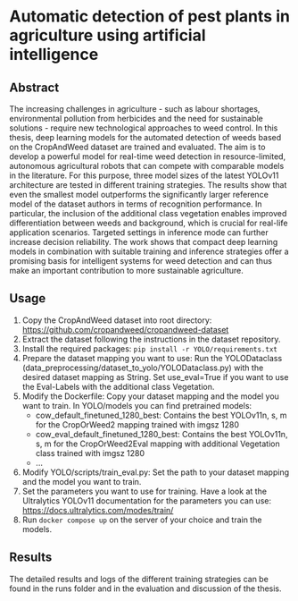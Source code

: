 # Automatic detection of pest plants in agriculture using artificial intelligence

## Abstract
The increasing challenges in agriculture - such as labour shortages, environmental pollution from herbicides and the need for sustainable solutions - require new technological approaches to weed control. In this thesis, deep learning models for the automated detection of weeds based on the CropAndWeed dataset are trained and evaluated. The aim is to develop a powerful model for real-time weed detection in resource-limited, autonomous agricultural robots that can compete with comparable models in the literature. For this purpose, three model sizes of the latest YOLOv11 architecture are tested in different training strategies. The results show that even the smallest model outperforms the significantly larger reference model of the dataset authors in terms of recognition performance. In particular, the inclusion of the additional class vegetation enables improved differentiation between weeds and background, which is crucial for real-life application scenarios. Targeted settings in inference mode can further increase decision reliability. The work shows that compact deep learning models in combination with suitable training and inference strategies offer a promising basis for intelligent systems for weed detection and can thus make an important contribution to more sustainable agriculture.
## Usage
1. Copy the CropAndWeed dataset into root directory: https://github.com/cropandweed/cropandweed-dataset
2. Extract the dataset following the instructions in the dataset repository.
3. Install the required packages: ``pip install -r YOLO/requirements.txt``
4. Prepare the dataset mapping you want to use: Run the YOLODataclass (data_preprocessing/dataset_to_yolo/YOLODataclass.py) with the desired dataset mapping as String. Set use_eval=True if you want to use the Eval-Labels with the additional class Vegetation.
5. Modify the Dockerfile: Copy your dataset mapping and the model you want to train. In YOLO/models you can find pretrained models: 
   - cow_default_finetuned_1280_best: Contains the best YOLOv11n, s, m for the CropOrWeed2 mapping trained with imgsz 1280
   - cow_eval_default_finetuned_1280_best: Contains the best YOLOv11n, s, m for the CropOrWeed2Eval mapping with additional Vegetation class trained with imgsz 1280 
   - ...
6. Modify YOLO/scripts/train_eval.py: Set the path to your dataset mapping and the model you want to train.
7. Set the parameters you want to use for training. Have a look at the Ultralytics YOLOv11 documentation for the parameters you can use: https://docs.ultralytics.com/modes/train/
8. Run ``docker compose up`` on the server of your choice and train the models.

## Results
The detailed results and logs of the different training strategies can be found in the runs folder and in the evaluation and discussion of the thesis.
